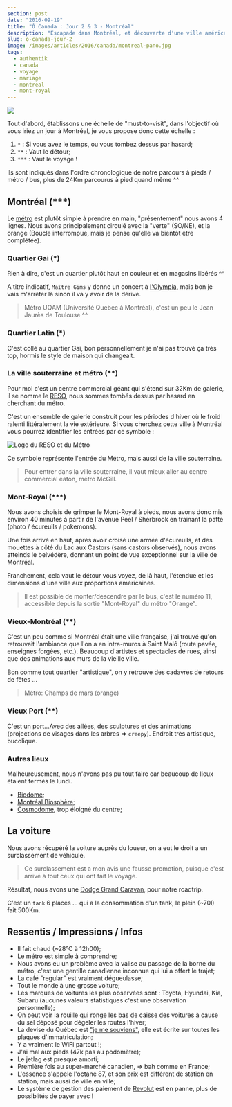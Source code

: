 ```yaml
---
section: post
date: "2016-09-19"
title: "Ô Canada : Jour 2 & 3 - Montréal"
description: "Escapade dans Montréal, et découverte d'une ville américano-canadienne."
slug: o-canada-jour-2
image: /images/articles/2016/canada/montreal-pano.jpg
tags:
  - authentik
  - canada
  - voyage
  - mariage
  - montreal
  - mont-royal
---
```


![](/images/articles/2016/canada/montreal-pano.jpg)

Tout d'abord, établissons une échelle de "must-to-visit", dans l'objectif où vous iriez un jour à Montréal, je vous propose donc cette échelle :

  1. `*` : Si vous avez le temps, ou vous tombez dessus par hasard;
  2. `**` : Vaut le détour;
  3. `***` : Vaut le voyage !

Ils sont indiqués dans l'ordre chronologique de notre parcours à pieds / métro / bus, plus de 24Km parcourus à pied quand même ^^

## Montréal (\*\*\*)

Le [métro](http://www.metrodemontreal.com/map-f.html) est plutôt simple à prendre en main, "présentement" nous avons 4 lignes. Nous avons principalement circulé avec la "verte" (SO/NE), et la orange (Boucle interrompue, mais je pense qu'elle va bientôt être complétée).

### Quartier Gai (\*)

Rien à dire, c'est un quartier plutôt haut en couleur et en magasins libérés ^^

A titre indicatif, `Maître Gims` y donne un concert à [l'Olympia](http://olympiamontreal.com/en/event/maitre-gims/), mais bon je vais m'arrêter là sinon il va y avoir de la dérive.

> Métro UQAM (Université Quebec à Montréal), c'est un peu le Jean Jaurès de Toulouse ^^

### Quartier Latin (\*)

C'est collé au quartier Gai, bon personnellement je n'ai pas trouvé ça très top, hormis le style de maison qui changeait.

### La ville souterraine et métro (\*\*)

Pour moi c'est un centre commercial géant qui s'étend sur 32Km de galerie, il se nomme le [RESO](http://ville.montreal.qc.ca/portal/page?_pageid=7317,79977650&_dad=portal&_schema=PORTAL), nous sommes tombés dessus par hasard en cherchant du métro.

C'est un ensemble de galerie construit pour les périodes d'hiver où le froid ralenti littéralement la vie extérieure.
Si vous cherchez cette ville à Montréal vous pourrez identifier les entrées par ce symbole :

![Logo du RESO et du Métro](/images/articles/2016/canada/metro-reso.png)

Ce symbole représente l'entrée du Métro, mais aussi de la ville souterraine.

> Pour entrer dans la ville souterraine, il vaut mieux aller au centre commercial eaton, métro McGill.

### Mont-Royal (\*\*\*)

Nous avons choisis de grimper le Mont-Royal à pieds, nous avons donc mis environ 40 minutes à partir de l'avenue Peel / Sherbrook en trainant la patte (photo / écureuils / pokemons).

Une fois arrivé en haut, après avoir croisé une armée d'écureuils, et des mouettes à côté du Lac aux Castors (sans castors observés), nous avons atteinds le belvédère, donnant un point de vue exceptionnel sur la ville de Montréal.

Franchement, cela vaut le détour vous voyez, de là haut, l'étendue et les dimensions d'une ville aux proportions américaines.

> Il est possible de monter/descendre par le bus, c'est le numéro 11, accessible depuis la sortie "Mont-Royal" du métro "Orange".

### Vieux-Montréal (\*\*)

C'est un peu comme si Montréal était une ville française, j'ai trouvé qu'on retrouvait l'ambiance que l'on a en intra-muros à Saint Malô (route pavée, enseignes forgées, etc.).
Beaucoup d'artistes et spectacles de rues, ainsi que des animations aux murs de la vieille ville.

Bon comme tout quartier "artistique", on y retrouve des cadavres de retours de fêtes ...

> Métro: Champs de mars (orange)

### Vieux Port (\*\*)

C'est un port...Avec des allées, des sculptures et des animations (projections de visages dans les arbres => `creepy`).
Endroit très artistique, bucolique.

### Autres lieux

Malheureusement, nous n'avons pas pu tout faire car beaucoup de lieux étaient fermés le lundi.

  * [Biodome](https://en.wikipedia.org/wiki/Montreal_Biodome);
  * [Montréal Biosphère](https://en.wikipedia.org/wiki/Montreal_Biosphère);
  * [Cosmodome](https://fr.wikipedia.org/wiki/Cosmodôme), trop éloigné du centre;

## La voiture

Nous avons récupéré la voiture auprès du loueur, on a eut le droit a un surclassement de véhicule.

> Ce surclassement est a mon avis une fausse promotion, puisque c'est arrivé à tout ceux qui ont fait le voyage.

Résultat, nous avons une [Dodge Grand Caravan](https://www.dodge.ca/en/grandcaravan/overview), pour notre roadtrip.

C'est un `tank` 6 places ... qui a la consommation d'un tank, le plein (~70l) fait 500Km.

## Ressentis / Impressions / Infos

  * Il fait chaud (~28°C à 12h00);
  * Le métro est simple à comprendre;
  * Nous avons eu un problème avec la valise au passage de la borne du métro, c'est une gentille canadienne inconnue qui lui a offert le trajet;
  * La café "regular" est vraiment dégueulasse;
  * Tout le monde à une grosse voiture;
  * Les marques de voitures les plus observées sont : Toyota, Hyundai, Kia, Subaru (aucunes valeurs statistiques c'est une observation personnelle);
  * On peut voir la rouille qui ronge les bas de caisse des voitures à cause du sel déposé pour dégeler les routes l'hiver;
  * La devise du Québec est ["je me souviens"](https://fr.wikipedia.org/wiki/Je_me_souviens), elle est écrite sur toutes les plaques d'immatriculation;
  * Y a vraiment le WiFi partout !;
  * J'ai mal aux pieds (47k pas au podomètre);
  * Le jetlag est presque amorti;
  * Première fois au super-marché canadien, => bah comme en France;
  * L'essence s'appele l'octane 87, et son prix est différent de station en station, mais aussi de ville en ville;
  * Le système de gestion des paiement de [Revolut](https://revolut.com) est en panne, plus de possiblités de payer avec !
